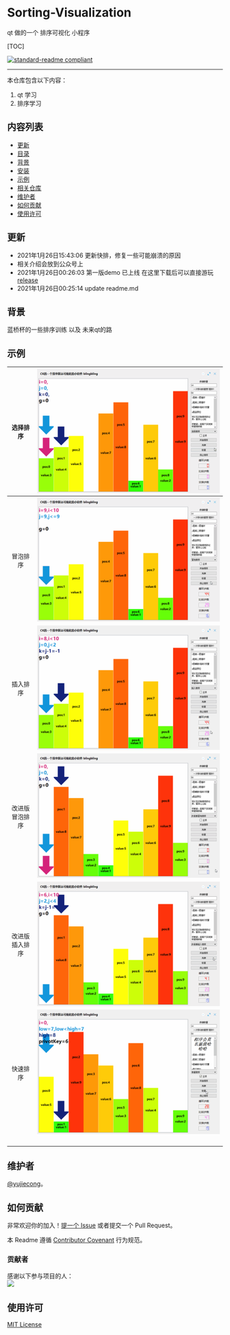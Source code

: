 # Sorting-Visualization
qt 做的一个 排序可视化 小程序

[TOC]

[![standard-readme compliant](https://img.shields.io/badge/readme%20style-standard-brightgreen.svg?style=flat-square)](.)

***

本仓库包含以下内容：

1. qt 学习
2. 排序学习

## 内容列表

- [更新](#更新)
- [目录](#目录)
- [背景](#背景)
- [安装](#安装)
- [示例](#示例)
- [相关仓库](#相关仓库)
- [维护者](#维护者)
- [如何贡献](#如何贡献)
- [使用许可](#使用许可)

## 更新
- 2021年1月26日15:43:06 更新快排，修复一些可能崩溃的原因
- 相关介绍会放到公众号上
- 2021年1月26日00:26:03 第一版demo 已上线  在这里下载后可以直接游玩 [release](build-Sorting_Visualization-Desktop_Qt_5_9_6_MinGW_32bit-Release/release) 
- 2021年1月26日00:25:14 update readme.md

## 背景

蓝桥杯的一些排序训练 以及 未来qt的路

## 示例

|    选择排序    | ![](img/sort.gif)               |
| :------------: | ------------------------------- |
|    冒泡排序    | ![](img/sort-1611592345608.gif) |
|    插入排序    | ![](img/sort-1611592392277.gif) |
| 改进版冒泡排序 | ![](img/sort-1611592469865.gif) |
| 改进版插入排序 | ![](img/sort-1611592503688.gif) |
|    快速排序    | ![](img/sort-1611647076214.gif) |
|                |                                 |
|                |                                 |
|                |                                 |
|                |                                 |



## 维护者

[@yujiecong](https://github.com/yujiecong)。

## 如何贡献

非常欢迎你的加入！[提一个 Issue](./issues/new) 或者提交一个 Pull Request。


本 Readme 遵循 [Contributor Covenant](http://contributor-covenant.org/version/1/3/0/) 行为规范。

### 贡献者

感谢以下参与项目的人：  
<a href="graphs/contributors"><img src="https://avatars2.githubusercontent.com/u/44287052?s=60&amp;v=4" /></a>

## 使用许可

[MIT License](./blob/master/LICENSE)